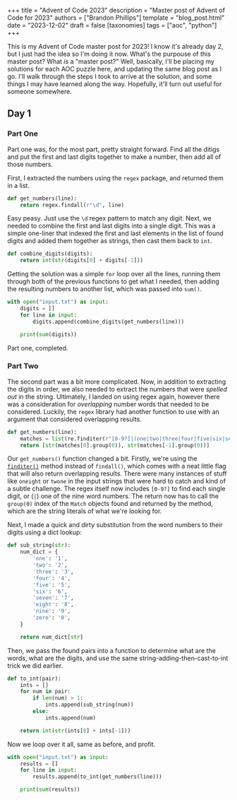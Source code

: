 +++
title = "Advent of Code 2023"
description = "Master post of Advent of Code for 2023"
authors = ["Brandon Phillips"]
template = "blog_post.html"
date = "2023-12-02"
draft = false
[taxonomies]
tags = ["aoc", "python"]
+++

This is my Advent of Code master post for 2023! I know it's already day 2, but I just had the idea so I'm doing it now. What's the purpouse of this master post? What *is* a "master post?" Well, basically, I'll be placing my solutions for each AOC puzzle here, and updating the same blog post as I go. I'll walk through the steps I took to arrive at the solution, and some things I may have learned along the way. Hopefully, it'll turn out useful for someone somewhere.
<!-- more -->

## Day 1
### Part One
Part one was, for the most part, pretty straight forward. Find all the ditigs and put the first and last digits together to make a number, then add all of those numbers.

First, I extracted the numbers using the `regex` package, and returned them in a list.
```python
def get_numbers(line):
    return regex.findall(r"\d", line)
```

Easy peasy. Just use the `\d` regex pattern to match any digit. Next, we needed to combine the first and last digits into a single digit. This was a simple one-liner that indexed the first and last elements in the list of found digits and added them together as strings, then cast them back to `int`.
```python
def combine_digits(digits):
    return int(str(digits[0] + digits[-1]))
```

Getting the solution was a simple `for` loop over all the lines, running them through both of the previous functions to get what I needed, then adding the resulting numbers to another list, which was passed into `sum()`.
```python
with open("input.txt") as input:
    digits = []
    for line in input:
        digits.append(combine_digits(get_numbers(line)))

    print(sum(digits))
```

Part one, completed.

### Part Two
The second part was a bit more complicated. Now, in addition to extracting the digits in order, we also needed to extract the numbers that were *spelled out* in the string. Ultimately, I landed on using regex again, however there was a consideration for *overlapping* number words that needed to be considered. Luckily, the `regex` library had another function to use with an argument that considered overlapping results.
```python
def get_numbers(line):
    matches = list(re.finditer(r"[0-9?]|(one|two|three|four|five|six|seven|eight|nine)", line, overlapped=True))
    return [str(matches[0].group(0)), str(matches[-1].group(0))]
```

Our `get_numbers()` function changed a bit. Firstly, we're using the [`finditer()`](https://docs.python.org/3/library/re.html#re.finditer) method instead of `findall()`, which comes with a neat little flag that will also return overlapping results. There were many instances of stuff like `oneight` or `twone` in the input strings that were hard to catch and kind of a subtle challenge. The regex itself now includes `[0-9?]` to find each single digit, or (`|`) one of the nine word numbers. The return now has to call the `group(0)` index of the `Match` objects found and returned by the method, which are the string literals of what we're looking for.

Next, I made a quick and dirty substitution from the word numbers to their digits using a dict lookup:
```python
def sub_string(str):
    num_dict = {
        'one': '1',
        'two': '2',
        'three': '3',
        'four': '4',
        'five': '5',
        'six': '6',
        'seven': '7',
        'eight': '8',
        'nine': '9',
        'zero': '0',
    }

    return num_dict[str]
```

Then, we pass the found pairs into a function to determine what are the words, what are the digits, and use the same string-adding-then-cast-to-int trick we did earlier.
```python
def to_int(pair):
    ints = []
    for num in pair:
        if len(num) > 1:
            ints.append(sub_string(num))
        else:
            ints.append(num)

    return int(str(ints[0] + ints[-1]))
```

Now we loop over it all, same as before, and profit.
```python
with open("input.txt") as input:
    results = []
    for line in input:
        results.append(to_int(get_numbers(line)))

    print(sum(results))
```
